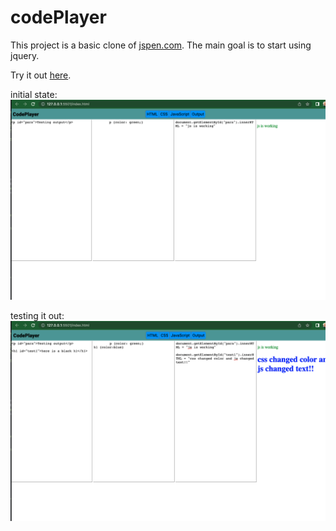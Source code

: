 # codePlayer

This project is a basic clone of [jspen.com](jspen.com). The main goal is to start using jquery.

Try it out [here](https://tubular-puffpuff-658fa5.netlify.app/).

initial state:
![Screenshot](initial.png)

testing it out:
![Screenshot](modified.png)
